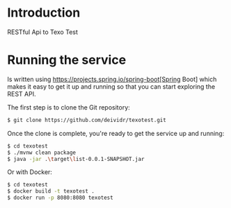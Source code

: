 # Introduction

RESTful Api to Texo Test

# Running the service

Is written using https://projects.spring.io/spring-boot[Spring Boot] which
makes it easy to get it up and running so that you can start exploring the REST API.

The first step is to clone the Git repository:

```bash
$ git clone https://github.com/deividr/texotest.git
```

Once the clone is complete, you're ready to get the service up and running:

```bash
$ cd texotest
$ ./mvnw clean package
$ java -jar .\target\list-0.0.1-SNAPSHOT.jar
```

Or with Docker:

```bash
$ cd texotest
$ docker build -t texotest .
$ docker run -p 8080:8080 texotest
```
